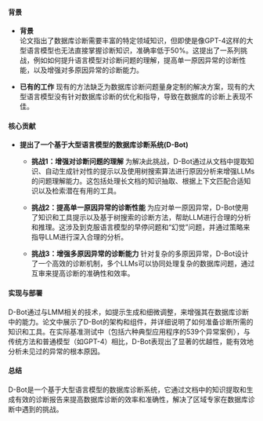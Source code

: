 #### 背景
- **背景**       
    论文指出了数据库诊断需要丰富的特定领域知识，但即使是像GPT-4这样的大型语言模型也无法直接掌握诊断知识，准确率低于50%。这提出了一系列挑战，例如如何提升语言模型对诊断问题的理解，提高单一原因异常的诊断性能，以及增强对多原因异常的诊断能力。

- **已有的工作**
    现有的方法缺乏为数据库诊断问题量身定制的解决方案，现有的大型语言模型没有针对数据库诊断的优化和指导，导致在数据库的诊断上表现不佳。

#### 核心贡献
- **提出了一个基于大型语言模型的数据库诊断系统(D-Bot)**
    - **挑战1：增强对诊断问题的理解**
        为解决此挑战，D-Bot通过从文档中提取知识、自动生成针对性的提示以及使用树搜索算法进行原因分析来增强LLMs的问题理解能力。这包括处理长文档的知识抽取、根据上下文匹配合适知识以及检索潜在有用的工具。

    - **挑战2：提高单一原因异常的诊断性能**
        为应对单一原因异常，D-Bot使用了知识和工具提示以及基于树搜索的诊断方法，帮助LLM进行合理的分析和推理。这涉及到克服语言模型的早停问题和“幻觉”问题，并通过策略来指导LLM进行深入合理的分析。

    - **挑战3：增强多原因异常的诊断能力**
        针对复杂的多原因异常，D-Bot设计了一个高效的诊断机制，多个LLMs可以协同处理复杂的数据库问题，通过互审来提高诊断的准确性和效率。

#### 实现与部署
D-Bot通过与LMM相关的技术，如提示生成和细微调整，来增强其在数据库诊断中的能力。论文中展示了D-Bot的架构和组件，并详细说明了如何准备诊断所需的知识和工具。在实际基准测试中（包括六种典型应用程序的539个异常案例），与传统方法和普通模型（如GPT-4）相比，D-Bot表现出了显著的优越性，能有效地分析未见过的异常的根本原因。

#### 总结
D-Bot是一个基于大型语言模型的数据库诊断系统，它通过文档中的知识提取和生成有效的诊断报告来提高数据库诊断的效率和准确性，解决了区域专家在数据库诊断中遇到的挑战。